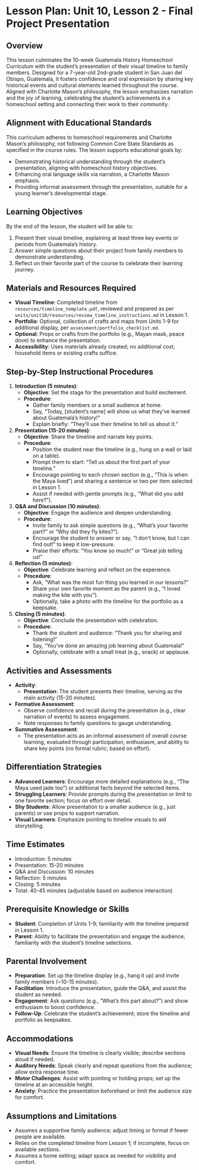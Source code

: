 # Lesson Plan: Unit 10, Lesson 2 - Final Project Presentation

## Overview
This lesson culminates the 10-week Guatemala History Homeschool Curriculum with the student’s presentation of their visual timeline to family members. Designed for a 7-year-old 2nd-grade student in San Juan del Obispo, Guatemala, it fosters confidence and oral expression by sharing key historical events and cultural elements learned throughout the course. Aligned with Charlotte Mason’s philosophy, the lesson emphasizes narration and the joy of learning, celebrating the student’s achievements in a homeschool setting and connecting their work to their community.

## Alignment with Educational Standards
This curriculum adheres to homeschool requirements and Charlotte Mason’s philosophy, not following Common Core State Standards as specified in the course rules. The lesson supports educational goals by:
- Demonstrating historical understanding through the student’s presentation, aligning with homeschool history objectives.
- Enhancing oral language skills via narration, a Charlotte Mason emphasis.
- Providing informal assessment through the presentation, suitable for a young learner’s developmental stage.

## Learning Objectives
By the end of the lesson, the student will be able to:
1. Present their visual timeline, explaining at least three key events or periods from Guatemala’s history.
2. Answer simple questions about their project from family members to demonstrate understanding.
3. Reflect on their favorite part of the course to celebrate their learning journey.

## Materials and Resources Required
- **Visual Timeline**: Completed timeline from `resources/timeline_template.pdf`, reviewed and prepared as per `units/unit10/resources/review_timeline_instructions.md` in Lesson 1.
- **Portfolio**: Optional, collection of crafts and maps from Units 1-9 for additional display, per `assessment/portfolio_checklist.md`.
- **Optional**: Props or crafts from the portfolio (e.g., Mayan mask, peace dove) to enhance the presentation.
- **Accessibility**: Uses materials already created; no additional cost; household items or existing crafts suffice.

## Step-by-Step Instructional Procedures
1. **Introduction (5 minutes)**:
   - **Objective**: Set the stage for the presentation and build excitement.
   - **Procedure**:
     - Gather family members or a small audience at home.
     - Say, “Today, [student’s name] will show us what they’ve learned about Guatemala’s history!”
     - Explain briefly: “They’ll use their timeline to tell us about it.”
2. **Presentation (15-20 minutes)**:
   - **Objective**: Share the timeline and narrate key points.
   - **Procedure**:
     - Position the student near the timeline (e.g., hung on a wall or laid on a table).
     - Prompt them to start: “Tell us about the first part of your timeline.”
     - Encourage pointing to each chosen section (e.g., “This is when the Maya lived”) and sharing a sentence or two per item selected in Lesson 1.
     - Assist if needed with gentle prompts (e.g., “What did you add here?”).
3. **Q&A and Discussion (10 minutes)**:
   - **Objective**: Engage the audience and deepen understanding.
   - **Procedure**:
     - Invite family to ask simple questions (e.g., “What’s your favorite part?” or “Why did they fly kites?”).
     - Encourage the student to answer or say, “I don’t know, but I can find out!” to keep it low-pressure.
     - Praise their efforts: “You know so much!” or “Great job telling us!”
4. **Reflection (5 minutes)**:
   - **Objective**: Celebrate learning and reflect on the experience.
   - **Procedure**:
     - Ask, “What was the most fun thing you learned in our lessons?”
     - Share your own favorite moment as the parent (e.g., “I loved making the kite with you”).
     - Optionally, take a photo with the timeline for the portfolio as a keepsake.
5. **Closing (5 minutes)**:
   - **Objective**: Conclude the presentation with celebration.
   - **Procedure**:
     - Thank the student and audience: “Thank you for sharing and listening!”
     - Say, “You’ve done an amazing job learning about Guatemala!”
     - Optionally, celebrate with a small treat (e.g., snack) or applause.

## Activities and Assessments
- **Activity**:
  - **Presentation**: The student presents their timeline, serving as the main activity (15-20 minutes).
- **Formative Assessment**:
  - Observe confidence and recall during the presentation (e.g., clear narration of events) to assess engagement.
  - Note responses to family questions to gauge understanding.
- **Summative Assessment**:
  - The presentation acts as an informal assessment of overall course learning, evaluated through participation, enthusiasm, and ability to share key points (no formal rubric; based on effort).

## Differentiation Strategies
- **Advanced Learners**: Encourage more detailed explanations (e.g., “The Maya used jade too”) or additional facts beyond the selected items.
- **Struggling Learners**: Provide prompts during the presentation or limit to one favorite section; focus on effort over detail.
- **Shy Students**: Allow presentation to a smaller audience (e.g., just parents) or use props to support narration.
- **Visual Learners**: Emphasize pointing to timeline visuals to aid storytelling.

## Time Estimates
- Introduction: 5 minutes
- Presentation: 15-20 minutes
- Q&A and Discussion: 10 minutes
- Reflection: 5 minutes
- Closing: 5 minutes
- Total: 40-45 minutes (adjustable based on audience interaction)

## Prerequisite Knowledge or Skills
- **Student**: Completion of Units 1-9; familiarity with the timeline prepared in Lesson 1.
- **Parent**: Ability to facilitate the presentation and engage the audience; familiarity with the student’s timeline selections.

## Parental Involvement
- **Preparation**: Set up the timeline display (e.g., hang it up) and invite family members (~10-15 minutes).
- **Facilitation**: Introduce the presentation, guide the Q&A, and assist the student as needed.
- **Engagement**: Ask questions (e.g., “What’s this part about?”) and show enthusiasm to boost confidence.
- **Follow-Up**: Celebrate the student’s achievement; store the timeline and portfolio as keepsakes.

## Accommodations
- **Visual Needs**: Ensure the timeline is clearly visible; describe sections aloud if needed.
- **Auditory Needs**: Speak clearly and repeat questions from the audience; allow extra response time.
- **Motor Challenges**: Assist with pointing or holding props; set up the timeline at an accessible height.
- **Anxiety**: Practice the presentation beforehand or limit the audience size for comfort.

## Assumptions and Limitations
- Assumes a supportive family audience; adjust timing or format if fewer people are available.
- Relies on the completed timeline from Lesson 1; if incomplete, focus on available sections.
- Assumes a home setting; adapt space as needed for visibility and comfort.
